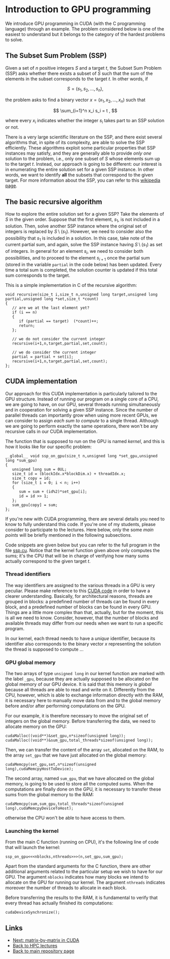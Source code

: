 
# Introduction to GPU programming

We introduce GPU programming in CUDA (with the C programming
language) through an example. The problem considered below is
one of the easiest to understand but it belongs to the category
of the hardest problems to solve.

## The Subset Sum Problem (SSP)

Given a set of $n$ positive integers $S$ and a target $t$, the 
Subset Sum Problem (SSP) asks whether there exists a subset of 
$S$ such that the sum of the elements in the subset corresponds 
to the target $t$. In other words, if

$$
S = (s_1,s_2,\dots,s_n) ,
$$

the problem asks to find a binary vector $x = (x_1,x_2,\dots,x_n)$ 
such that

$$
\sum_{i=1}^n x_i s_i = t ,
$$

where every $x_i$ indicates whether the integer $s_i$ takes part to 
an SSP solution or not. 

There is a very large scientific literature on the SSP, and there 
exist several algorithms that, in spite of its complexity, are able 
to solve the SSP efficiently. These algorithms exploit some particular 
properties that SSP instances may satisfy, and they are generally able 
to provide *only one* solution to the problem, i.e., only one subset 
of $S$ whose elements sum up to the target $t$. Instead, our approach 
is going to be different: our interest is in enumerating the entire 
solution set for a given SSP instance. In other words, we want to 
identify **all** the subsets that correspond to the given target. 
For more information about the SSP, you can refer to this 
[wikipedia page](https://en.wikipedia.org/wiki/Subset_sum_problem).

## The basic recursive algorithm

How to explore the entire solution set for a given SSP? 
Take the elements of $S$ in the given order. Suppose that the
first element, $s_1$, is not included in a solution. Then, solve
another SSP instance where the original set of integers is replaced 
by $S \setminus (s_1)$. However, we need to consider 
also the possibility that $s_1$ is included in a solution. In
this case, take note of the current partial sum, and again, solve 
the SSP instance having $S \setminus (s_1)$ as set of 
integers. In general for an element $s_i$, we need to consider
both possibilities, and to proceed to the element $s_{i+1}$ once
the partial sum (stored in the variable ```partial``` in the code
below) has been updated. Every time a total sum is completed, 
the solution counter is updated if this total sum corresponds
to the target.

This is a simple implementation in C of the recursive algorithm:

	void recursive(size_t i,size_t n,unsigned long target,unsigned long partial,unsigned long *set,size_t *count)
	{
	   // are we at the last element yet?
	   if (i == n)
	   {
	      if (partial == target)  (*count)++;
	      return;
	   };

	   // we do not consider the current integer
	   recursive(i+1,n,target,partial,set,count);

	   // we do consider the current integer
	   partial = partial + set[i];
	   recursive(i+1,n,target,partial,set,count);
	};

## CUDA implementation

Our approach for this CUDA implementation is particularly tailored
to the GPU structure. Instead of running our program on a single 
core of a CPU, we are going to have, on our GPU, several threads
running simultaneously and in cooperation for solving a given SSP
instance. Since the number of parallel threads can importantly
grow when using more recent GPUs, we can consider to assign *each
sum to compute* to a single thread. Although we are going to
perform exactly the same operations, there won't be any recursive
calls in our CUDA implementation.

The function that is supposed to run on the GPU is named *kernel*,
and this is how it looks like for our specific problem:

	__global__ void ssp_on_gpu(size_t n,unsigned long *set_gpu,unsigned long *sum_gpu)
	{
	   unsigned long sum = 0UL;
	   size_t id = (blockIdx.x*blockDim.x) + threadIdx.x;
	   size_t copy = id;
	   for (size_t i = 0; i < n; i++)
	   {
	      sum = sum + (id%2)*set_gpu[i];
	      id = id >> 1;
	   };
	   sum_gpu[copy] = sum;
	};

If you're new with CUDA programming, there are several details
you need to know to fully understand this code. If you're one of
my students, please consider to participate to the lectures. Here
below, only the some *main points* will be briefly mentioned in
the following subsections.

Code snippets are given below but you can refer to the full program 
in the file [ssp.cu](./ssp.cu). Notice that the kernel function given 
above only computes the sums; it's the CPU that will be in charge of
verifying how many sums actually correspond to the given target $t$.

### Thread identifiers

The way identifiers are assigned to the various threads in a GPU
is very peculiar. Please make reference to this [CUDA code](./identifiers.cu)
in order to have a clearer understanding. Basically, for architectural
reasons, threads are grouped in blocks: a predefined number of threads
can be found in every block, and a predefined number of blocks can be
found in every GPU. Things are a little more complex than that, actually,
but for the moment, this is all we need to know. Consider, however, 
that the number of blocks and available threads may differ from our
needs when we want to run a specific program.

In our kernel, each thread needs to have a *unique* identifier,
because its identifier also corresponds to the binary vector $x$
representing the solution the thread is supposed to compute ...

### GPU global memory

The two arrays of type ```unsigned long``` in our kernel function
are marked with the label ```_gpu```, because they are actually
supposed to be allocated on the global memory of our GPU device.
It is said that this memory is *global* because all threads are
able to read and write on it. Differently from the CPU, however,
which is able to exchange information directly with the RAM, it
is necessary here to manually move data from and to the global
memory before and/or after performing computations on the GPU.

For our example, it is therefore necessary to move the original 
set of integers on the global memory. Before transferring the 
data, we need to allocate memory on the GPU:

	cudaMalloc((void**)&set_gpu,n*sizeof(unsigned long));
	cudaMalloc((void**)&sum_gpu,total_threads*sizeof(unsigned long));

Then, we can transfer the content of the array ```set```, 
allocated on the RAM, to the array ```set_gpu``` that we have
just allocated on the global memory:

	cudaMemcpy(set_gpu,set,n*sizeof(unsigned long),cudaMemcpyHostToDevice);

The second array, named ```sum_gpu```, that we have allocated on
the global memory, is going to be used to store all the computed
sums. When the computations are finally done on the GPU, it is 
necessary to transfer these sums from the global memory to the RAM:

	cudaMemcpy(sum,sum_gpu,total_threads*sizeof(unsigned long),cudaMemcpyDeviceToHost);

otherwise the CPU won't be able to have access to them.

### Launching the kernel

From the main C function (running on CPU), it's the following line 
of code that will launch the kernel:

	ssp_on_gpu<<<nblocks,nthreads>>>(n,set_gpu,sum_gpu);

Apart from the standard arguments for the C function, there are 
other additional arguments related to the particular setup we wish 
to have for our GPU. The argument ```nblocks``` indicates how many 
blocks we intend to allocate on the GPU for running our kernel. 
The argument ```nthreads``` indicates moreover the number of threads 
to allocate in each block. 

Before transferring the results to the RAM, it is fundamental
to verify that every thread has actually finished its computations:

	cudaDeviceSynchronize();

## Links

* [Next: matrix-by-matrix in CUDA](./matrix-by-matrix.md)
* [Back to HPC lectures](./README.md)
* [Back to main repository page](../README.md)

